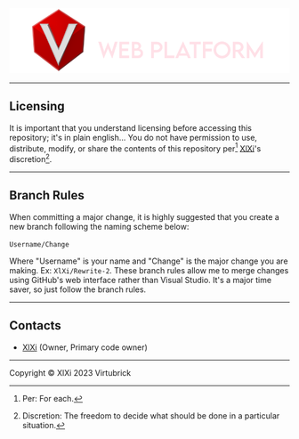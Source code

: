 <p align="center">
    <img src="etc/readmecontent/WPLogoText.png?raw=true" alt="Virtubrick Logo With Web Platform Text" />
</p>

---

## Licensing
It is important that you understand licensing before accessing this repository; it's in plain english... You do not have permission to use, distribute, modify, or share the contents of this repository per[^1] [XlXi](mailto:wagnessgaming2014@gmail.com)'s discretion[^2].

[^1]: Per: For each.
[^2]: Discretion: The freedom to decide what should be done in a particular situation.

---

## Branch Rules
When committing a major change, it is highly suggested that you create a new branch following the naming scheme below:

`Username/Change`

Where "Username" is your name and "Change" is the major change you are making. Ex: `XlXi/Rewrite-2`.
These branch rules allow me to merge changes using GitHub's web interface rather than Visual Studio. It's a major time saver, so just follow the branch rules.

---

## Contacts
- [XlXi](mailto:wagnessgaming2014@gmail.com) (Owner, Primary code owner)

---

Copyright © XlXi 2023
Virtubrick